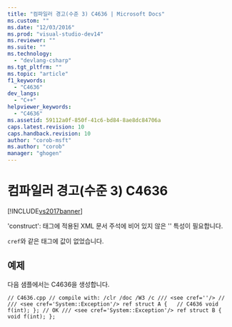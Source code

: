 ```yaml
---
title: "컴파일러 경고(수준 3) C4636 | Microsoft Docs"
ms.custom: ""
ms.date: "12/03/2016"
ms.prod: "visual-studio-dev14"
ms.reviewer: ""
ms.suite: ""
ms.technology: 
  - "devlang-csharp"
ms.tgt_pltfrm: ""
ms.topic: "article"
f1_keywords: 
  - "C4636"
dev_langs: 
  - "C++"
helpviewer_keywords: 
  - "C4636"
ms.assetid: 59112a0f-850f-41c6-bd84-8ae8dc84706a
caps.latest.revision: 10
caps.handback.revision: 10
author: "corob-msft"
ms.author: "corob"
manager: "ghogen"
---
```

# 컴파일러 경고(수준 3) C4636
[!INCLUDE[vs2017banner](../../assembler/inline/includes/vs2017banner.md)]

'construct': 태그에 적용된 XML 문서 주석에 비어 있지 않은 '' 특성이 필요합니다.  
  
 `cref`와 같은 태그에 값이 없었습니다.  
  
## 예제  
 다음 샘플에서는 C4636을 생성합니다.  
  
```  
// C4636.cpp // compile with: /clr /doc /W3 /c /// <see cref=''/> // /// <see cref='System::Exception'/> ref struct A {   // C4636 void f(int); }; // OK /// <see cref='System::Exception'/> ref struct B { void f(int); };  
```